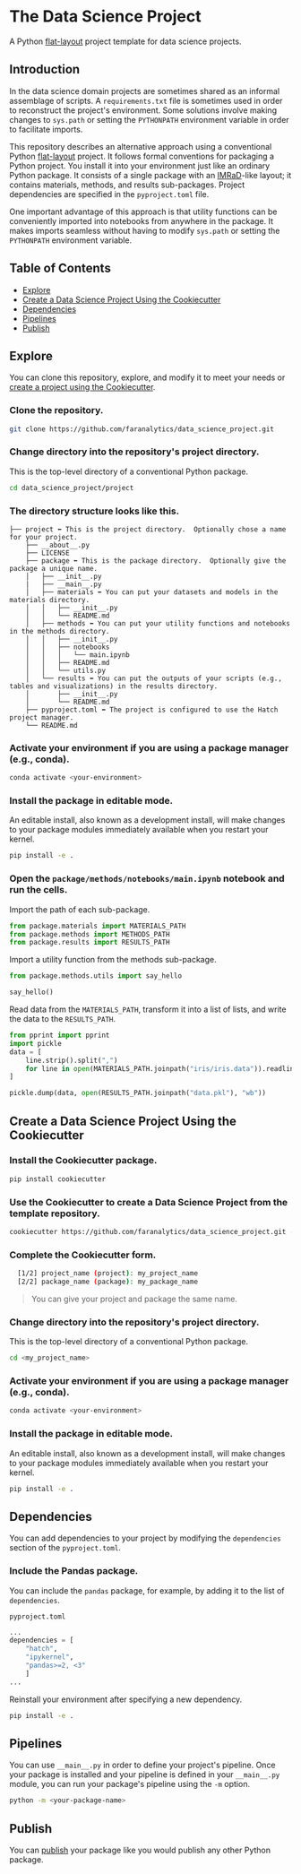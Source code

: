 # The Data Science Project
A Python [flat-layout](https://packaging.python.org/en/latest/discussions/src-layout-vs-flat-layout/) project template for data science projects.

## Introduction

In the data science domain projects are sometimes shared as an informal assemblage of scripts. A `requirements.txt` file is sometimes used in order to reconstruct the project's environment. Some solutions involve making changes to `sys.path` or setting the `PYTHONPATH` environment variable in order to facilitate imports.

This repository describes an alternative approach using a conventional Python [flat-layout](https://packaging.python.org/en/latest/discussions/src-layout-vs-flat-layout/) project. It follows formal conventions for packaging a Python project. You install it into your environment just like an ordinary Python package. It consists of a single package with an [IMRaD](https://en.wikipedia.org/wiki/IMRAD)-like layout; it contains materials, methods, and results sub-packages. Project dependencies are specified in the `pyproject.toml` file.

One important advantage of this approach is that utility functions can be conveniently imported into notebooks from anywhere in the package. It makes imports seamless without having to modify `sys.path` or setting the `PYTHONPATH` environment variable.

## Table of Contents
- [Explore](#explore)
- [Create a Data Science Project Using the Cookiecutter](#create-a-data-science-project-using-the-cookiecutter)
- [Dependencies](#dependencies)
- [Pipelines](#pipelines)
- [Publish](#publish)

## Explore

You can clone this repository, explore, and modify it to meet your needs or [create a project using the Cookiecutter](#create-a-data-science-project-using-the-cookiecutter).
### Clone the repository.
```bash
git clone https://github.com/faranalytics/data_science_project.git
```

### Change directory into the repository's project directory.
This is the top-level directory of a conventional Python package.
```bash
cd data_science_project/project
```

### The directory structure looks like this.
```
├── project ⬅ This is the project directory.  Optionally chose a name for your project.
    ├── __about__.py
    ├── LICENSE
    ├── package ⬅ This is the package directory.  Optionally give the package a unique name.
    │   ├── __init__.py
    |   ├── __main__.py
    │   ├── materials ⬅ You can put your datasets and models in the materials directory.
    │   │   ├── __init__.py
    │   │   └── README.md
    │   ├── methods ⬅ You can put your utility functions and notebooks in the methods directory.
    │   │   ├── __init__.py
    │   │   ├── notebooks
    │   │   │   └── main.ipynb
    │   │   ├── README.md
    │   │   └── utils.py
    │   └── results ⬅ You can put the outputs of your scripts (e.g., tables and visualizations) in the results directory.
    │       ├── __init__.py
    │       └── README.md
    ├── pyproject.toml ⬅ The project is configured to use the Hatch project manager.
    └── README.md
```

### Activate your environment if you are using a package manager (e.g., conda).
```bash
conda activate <your-environment>
```

### Install the package in editable mode.  
An editable install, also known as a development install, will make changes to your package modules immediately available when you restart your kernel.
```bash
pip install -e .
```

### Open the `package/methods/notebooks/main.ipynb` notebook and run the cells.

Import the path of each sub-package.
```python
from package.materials import MATERIALS_PATH
from package.methods import METHODS_PATH
from package.results import RESULTS_PATH
```

Import a utility function from the methods sub-package.
```python
from package.methods.utils import say_hello

say_hello()
```

Read data from the `MATERIALS_PATH`, transform it into a list of lists, and write the data to the `RESULTS_PATH`.
```python
from pprint import pprint
import pickle
data = [
    line.strip().split(",")
    for line in open(MATERIALS_PATH.joinpath("iris/iris.data")).readlines()[:-1]
]

pickle.dump(data, open(RESULTS_PATH.joinpath("data.pkl"), "wb"))
```
## Create a Data Science Project Using the Cookiecutter

### Install the Cookiecutter package.
```bash
pip install cookiecutter
```

### Use the Cookiecutter to create a Data Science Project from the template repository.
```bash
cookiecutter https://github.com/faranalytics/data_science_project.git --checkout cookiecutter
```

### Complete the Cookiecutter form.
```bash
  [1/2] project_name (project): my_project_name
  [2/2] package_name (package): my_package_name
```
> You can give your project and package the same name.

### Change directory into the repository's project directory.
This is the top-level directory of a conventional Python package.
```bash
cd <my_project_name>
```

### Activate your environment if you are using a package manager (e.g., conda).
```bash
conda activate <your-environment>
```

### Install the package in editable mode.  
An editable install, also known as a development install, will make changes to your package modules immediately available when you restart your kernel.
```bash
pip install -e .
```

## Dependencies
You can add dependencies to your project by modifying the `dependencies` section of the `pyproject.toml`.  

### Include the Pandas package.
You can include the `pandas` package, for example, by adding it to the list of `dependencies`.

`pyproject.toml`
```python
...
dependencies = [
    "hatch", 
    "ipykernel", 
    "pandas>=2, <3"
    ]
...
```

Reinstall your environment after specifying a new dependency.
```bash
pip install -e .
```

## Pipelines
You can use `__main__.py` in order to define your project's pipeline.  Once your package is installed and your pipeline is defined in your `__main__.py` module, you can run your package's pipeline using the `-m` option.
```bash
python -m <your-package-name>
```

## Publish
You can [publish](https://packaging.python.org/en/latest/tutorials/packaging-projects/) your package like you would publish any other Python package.
